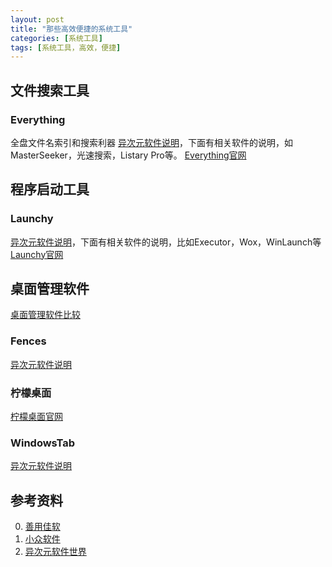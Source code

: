 ```yaml
---
layout: post
title: "那些高效便捷的系统工具"
categories: [系统工具]
tags: [系统工具，高效，便捷]
---
```




## 文件搜索工具

### Everything
全盘文件名索引和搜索利器
[异次元软件说明]("http://www.iplaysoft.com/search-everything.html")，下面有相关软件的说明，如MasterSeeker，光速搜索，Listary Pro等。
[Everything官网]("http://www.voidtools.com/")


## 程序启动工具

### Launchy
[异次元软件说明]("http://www.iplaysoft.com/launchy.html")，下面有相关软件的说明，比如Executor，Wox，WinLaunch等
[Launchy官网]("http://launchy.net/index.php")


## 桌面管理软件

[桌面管理软件比较][4]

### Fences
[异次元软件说明]("http://www.iplaysoft.com/fences.html")

### 柠檬桌面
[柠檬桌面官网]("http://smartdesktop.sinaapp.com/")

### WindowsTab
[异次元软件说明]("http://www.iplaysoft.com/windowtabs.html")




## 参考资料
0. [善用佳软][1]
1. [小众软件][2]
2. [异次元软件世界][3]

[1]: http://xbeta.info/ "善用佳软"
[2]: http://www.appinn.com/ "小众软件"
[3]: http://www.iplaysoft.com/ "异次元软件世界"
[4]: http://www.pc6.com/pc/zhuomianzl/ "桌面管理软件比较"